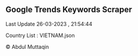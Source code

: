 

## Google Trends Keywords Scraper 
 
Last Update 26-03-2023 , 21:54:44

Country List :
VIETNAM.json



© Abdul Muttaqin 
